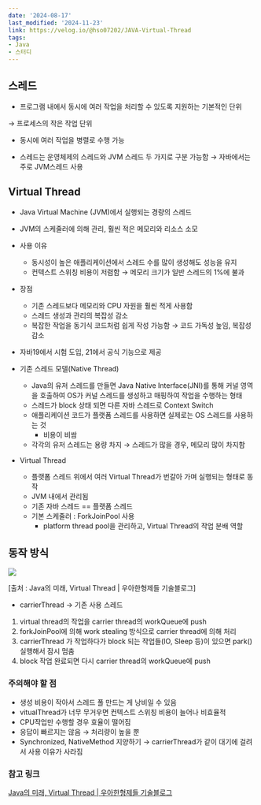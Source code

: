 ```yaml
---
date: '2024-08-17'
last_modified: '2024-11-23'
link: https://velog.io/@hso07202/JAVA-Virtual-Thread
tags:
- Java
- 스터디
---
```


## 스레드  
  
  * 프로그램 내에서 동시에 여러 작업을 처리할 수 있도록 지원하는 기본적인 단위

→ 프로세스의 작은 작업 단위

  * 동시에 여러 작업을 병렬로 수행 가능

  * 스레드는 운영체제의 스레드와 JVM 스레드 두 가지로 구분 가능함 → 자바에서는 주로 JVM스레드 사용




## Virtual Thread

  * Java Virtual Machine (JVM)에서 실행되는 경량의 스레드

  * JVM의 스케줄러에 의해 관리, 훨씬 적은 메모리와 리소스 소모

  * 사용 이유

    * 동시성이 높은 애플리케이션에서 스레드 수를 많이 생성해도 성능을 유지
    * 컨텍스트 스위칭 비용이 저렴함 → 메모리 크기가 일반 스레드의 1%에 불과
  * 장점

    * 기존 스레드보다 메모리와 CPU 자원을 훨씬 적게 사용함
    * 스레드 생성과 관리의 복잡성 감소
    * 복잡한 작업을 동기식 코드처럼 쉽게 작성 가능함 → 코드 가독성 높임, 복잡성 감소
  * 자바19에서 시험 도입, 21에서 공식 기능으로 제공

  * 기존 스레드 모델(Native Thread)

    * Java의 유저 스레드를 만들면 Java Native Interface(JNI)를 통해 커널 영역을 호출하여 OS가 커널 스레드를 생성하고 매핑하여 작업을 수행하는 형태
    * 스레드가 block 상태 되면 다른 자바 스레드로 Context Switch
    * 애플리케이션 코드가 플랫폼 스레드를 사용하면 실제로는 OS 스레드를 사용하는 것
      * 비용이 비쌈
    * 각각의 유저 스레드는 용량 차지 → 스레드가 많을 경우, 메모리 많이 차지함
  * Virtual Thread

    * 플랫폼 스레드 위에서 여러 Virtual Thread가 번갈아 가며 실행되는 형태로 동작
    * JVM 내에서 관리됨
    * 기존 자바 스레드 == 플랫폼 스레드
    * 기본 스케줄러 : ForkJoinPool 사용
      * platform thread pool을 관리하고, Virtual Thread의 작업 분배 역할



## 동작 방식

![](https://velog.velcdn.com/images/hso07202/post/48ff94a3-086b-4d56-9347-4f8cf5ba7aae/image.png)

[출처 : Java의 미래, Virtual Thread | 우아한형제들 기술블로그]

  * carrierThread → 기존 사용 스레드


  1. virtual thread의 작업을 carrier thread의 workQueue에 push
  2. forkJoinPool에 의해 work stealing 방식으로 carrier thread에 의해 처리
  3. carrierThread 가 작업하다가 block 되는 작업들(IO, Sleep 등)이 있으면 park() 실행해서 잠시 멈춤
  4. block 작업 완료되면 다시 carrier thread의 workQueue에 push



### 주의해야 할 점

  * 생성 비용이 작아서 스레드 풀 만드는 게 낭비일 수 있음
  * vitualThread가 너무 무거우면 컨텍스트 스위칭 비용이 늘어나 비효율적
  * CPU작업만 수행할 경우 효율이 떨어짐
  * 응답이 빠르지는 않음 → 처리량이 높을 뿐
  * Synchronized, NativeMethod 지양하기 → carrierThread가 같이 대기에 걸려서 사용 이유가 사라짐



### 참고 링크

[Java의 미래, Virtual Thread | 우아한형제들 기술블로그](https://techblog.woowahan.com/15398/)